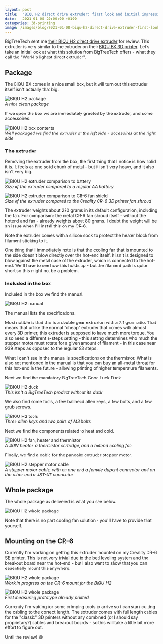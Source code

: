 ```yaml
---
layout: post
title:  "BIQU H2 direct drive extruder: first look and initial impressions"
date:   2021-01-08 20:00:00 +0100
categories: 3d-printing
image: /images/blog/2021-01-08-biqu-h2-direct-drive-extruder-first-look/whole-package.jpg
---
```


BigTreeTech sent me [their BIQU H2 direct drive extruder](https://www.bigtree-tech.com/products/biqu-h2-direct-extruder.html) for review. This extruder is very similar to the extruder on their [BIQU BX 3D printer](https://www.bigtree-tech.com/products/biqu-bx.html). Let's take an initial look at what this solution from BigTreeTech offers - what they call the "World's lighest direct extruder".

## Package

<style scoped>
  img + p, img + em {
    clear: both;
    display: block;
  }
</style>

The BIQU BX comes in a nice small box, but it will turn out this extruder itself isn't actually that big.

![BIQU H2 package](/images/blog/2021-01-08-biqu-h2-direct-drive-extruder-first-look/the-box.jpg)
*A nice clean package*

If we open the box we are immediately greeted by the extruder, and some accessoires.

![BIQU H2 box contents](/images/blog/2021-01-08-biqu-h2-direct-drive-extruder-first-look/box-open.jpg)
*Well packaged we find the extruder at the left side - accesoires at the right side*

### The extruder

Removing the extruder from the box, the first thing that I notice is how solid it is. It feels as one solid chunk of metal - but it isn't very heavy, and it also isn't very big.

![BIQU H2 extruder comparison to battery](/images/blog/2021-01-08-biqu-h2-direct-drive-extruder-first-look/battery-comparison.jpg)
*Size of the extruder compared to a regular AA battery*

![BIQU H2 extruder comparison to CR-6 fan shield](/images/blog/2021-01-08-biqu-h2-direct-drive-extruder-first-look/cr6-comparison.jpg)
*Size of the extruder compared to the Creality CR-6 3D printer fan shroud*

The extruder weights about 220 grams in its default configuration, including the fan. For comparison: the metal CR-6 fan shroud itself - without the hotend and fan - already weights about 80 grams. I doubt the weight will be an issue when I'Il install this on my CR-6.

Note the extruder comes with a silicon sock to protect the heater block from filament sticking to it.

One thing that I immediately note is that the cooling fan that is mounted to the side doesn't blow directly over the hot-end itself. It isn't is designed to blow against the metal case of the extruder, which is connected to the hot-end. We'Il have to see how this holds up - but the filament path is quite short so this might not be a problem.

### Included in the box

Included in the box we find the manual. 

![BIQU H2 manual](/images/blog/2021-01-08-biqu-h2-direct-drive-extruder-first-look/manual.png)

The manual lists the specifications. 

Most notible is that this is a double gear extrusion with a 7:1 gear ratio. That means that unlike the normal "cheap" extruder that comes with almost every 3D printer, this extruder is supposed to have much more torque. You also need a different e-steps setting - this setting determines who much the stepper motor must rotate for a given amount of filament - in this case near 939 steps as opposed to the regular 93 steps.

What I can't see in the manual is specifications on the thermistor. What is also not mentioned in the manual is that you can buy an all-metal throat for this hot-end in the future - allowing printing of higher temperature filaments.

Next we find the mandatory BigTreeTech Good Luck Duck.

![BIQU H2 duck](/images/blog/2021-01-08-biqu-h2-direct-drive-extruder-first-look/mandatory-duck.jpg)
*This isn't a BigTreeTech product without its duck*

We also find some tools, a few ballhead allen keys, a few bolts, and a few grub screws.

![BIQU H2 tools](/images/blog/2021-01-08-biqu-h2-direct-drive-extruder-first-look/tools.jpg)
*Three allen keys and two pairs of M3 bolts*

Next we find the components related to heat and cold.

![BIQU H2 fan, heater and thermistor](/images/blog/2021-01-08-biqu-h2-direct-drive-extruder-first-look/heater-fan-thermistor.jpg)
*A 40W heater, a thermistor cartridge, and a hotend cooling fan*

Finally, we find a cable for the pancake extruder stepper motor.

![BIQU H2 stepper motor cable](/images/blog/2021-01-08-biqu-h2-direct-drive-extruder-first-look/stepper-motor-cable.jpg)
*A stepper motor cable, with on one end a female dupont connector and on the other end a JST-XT connector*

## Whole package

The whole package as delivered is what you see below. 

![BIQU H2 whole package](/images/blog/2021-01-08-biqu-h2-direct-drive-extruder-first-look/whole-package.jpg)

Note that there is no part cooling fan solution - you'Il have to provide that yourself.

## Mounting on the CR-6

Currently I'm working on getting this extruder mounted on my Creality CR-6 SE printer. This is not very trivial due to the bed leveling system and the breakout board near the hot-end - but I also want to show that you can essentially mount this anywhere.

![BIQU H2 whole package](/images/blog/2021-01-08-biqu-h2-direct-drive-extruder-first-look/cr6-mount-proto-1.png)
*Work in progress on the CR-6 mount for the BIQU H2*

![BIQU H2 whole package](/images/blog/2021-01-08-biqu-h2-direct-drive-extruder-first-look/proto-1-mounted.jpg)
*First measuring prototype already printed*

Currently I'm waiting for some crimping tools to arrive so I can start cutting the cabling to the correct length. The extruder comes with full length cables for the "classic" 3D printers without any combined (or I should say proprietary?) cables and breakout boards - so this will take a little bit more effort to figure out.

Until the review! 😄